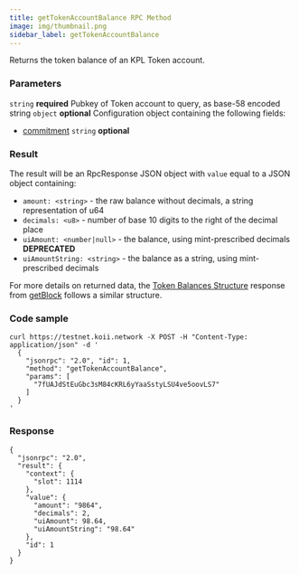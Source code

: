 ```yaml
---
title: getTokenAccountBalance RPC Method
image: img/thumbnail.png
sidebar_label: getTokenAccountBalance
---
```


Returns the token balance of an KPL Token account.

### Parameters
`string` **required**
Pubkey of Token account to query, as base-58 encoded string
`object` **optional**
Configuration object containing the following fields:
- [commitment](/develop/rpcapi/intro#configuring-state-commitment) `string` **optional**
### Result

The result will be an RpcResponse JSON object with `value` equal to a JSON object containing:

*   `amount: <string>` - the raw balance without decimals, a string representation of u64
*   `decimals: <u8>` - number of base 10 digits to the right of the decimal place
*   `uiAmount: <number|null>` - the balance, using mint-prescribed decimals **DEPRECATED**
*   `uiAmountString: <string>` - the balance as a string, using mint-prescribed decimals

For more details on returned data, the [Token Balances Structure](/develop/rpcapi/json-structures#token-balances) response from [getBlock](/develop/rpcapi/intro/http/getblock) follows a similar structure.

### Code sample

```
curl https://testnet.koii.network -X POST -H "Content-Type: application/json" -d '
  {
    "jsonrpc": "2.0", "id": 1,
    "method": "getTokenAccountBalance",
    "params": [
      "7fUAJdStEuGbc3sM84cKRL6yYaaSstyLSU4ve5oovLS7"
    ]
  }
'
```


### Response

```
{
  "jsonrpc": "2.0",
  "result": {
    "context": {
      "slot": 1114
    },
    "value": {
      "amount": "9864",
      "decimals": 2,
      "uiAmount": 98.64,
      "uiAmountString": "98.64"
    },
    "id": 1
  }
}
```

